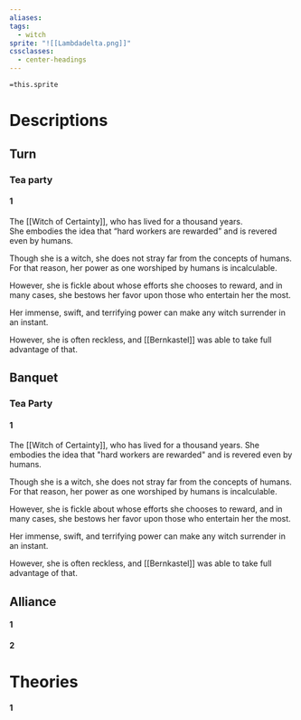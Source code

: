 ```yaml
---
aliases: 
tags:
  - witch
sprite: "![[Lambdadelta.png]]"
cssclasses:
  - center-headings
---
```


`=this.sprite`
# Descriptions

## Turn
### Tea party
#### 1
The [[Witch of Certainty]], who has lived for a thousand years.  
She embodies the idea that “hard workers are rewarded” and is revered even by humans.  

Though she is a witch, she does not stray far from the concepts of humans. For that reason, her power as one worshiped by humans is incalculable.  

However, she is fickle about whose efforts she chooses to reward, and in many cases, she bestows her favor upon those who entertain her the most.  

Her immense, swift, and terrifying power can make any witch surrender in an instant.  

However, she is often reckless, and [[Bernkastel]] was able to take full advantage of that.
## Banquet
### Tea Party
#### 1
The [[Witch of Certainty]], who has lived for a thousand years.
She embodies the idea that "hard workers are rewarded" and is revered even by humans.

Though she is a witch, she does not stray far from the concepts of humans. For that reason, her power as one worshiped by humans is incalculable.

However, she is fickle about whose efforts she chooses to reward, and in many cases, she bestows her favor upon those who entertain her the most.

Her immense, swift, and terrifying power can make any witch surrender in an instant.

However, she is often reckless, and [[Bernkastel]] was able to take full advantage of that.
## Alliance
#### 1
#### 2
# Theories
#### 1